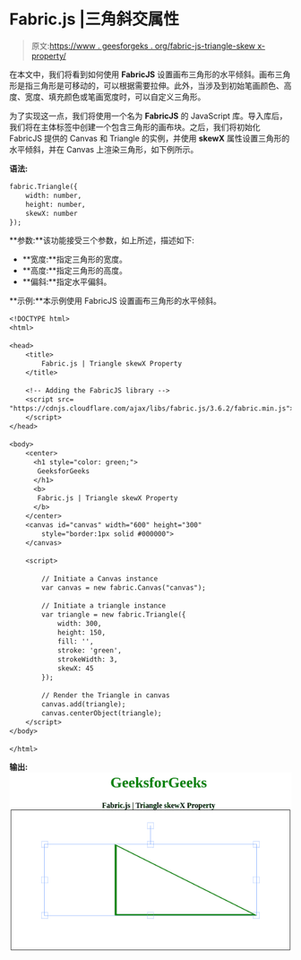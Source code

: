 # Fabric.js |三角斜交属性

> 原文:[https://www . geesforgeks . org/fabric-js-triangle-skew x-property/](https://www.geeksforgeeks.org/fabric-js-triangle-skewx-property/)

在本文中，我们将看到如何使用 **FabricJS** 设置画布三角形的水平倾斜。画布三角形是指三角形是可移动的，可以根据需要拉伸。此外，当涉及到初始笔画颜色、高度、宽度、填充颜色或笔画宽度时，可以自定义三角形。

为了实现这一点，我们将使用一个名为 **FabricJS** 的 JavaScript 库。导入库后，我们将在主体标签中创建一个包含三角形的画布块。之后，我们将初始化 FabricJS 提供的 Canvas 和 Triangle 的实例，并使用 **skewX** 属性设置三角形的水平倾斜，并在 Canvas 上渲染三角形，如下例所示。

**语法:**

```
fabric.Triangle({
    width: number,
    height: number,
    skewX: number
});
```

**参数:**该功能接受三个参数，如上所述，描述如下:

*   **宽度:**指定三角形的宽度。
*   **高度:**指定三角形的高度。
*   **偏斜:**指定水平偏斜。

**示例:**本示例使用 FabricJS 设置画布三角形的水平倾斜。

```
<!DOCTYPE html> 
<html> 

<head> 
    <title> 
        Fabric.js | Triangle skewX Property
    </title> 

    <!-- Adding the FabricJS library -->
    <script src= 
"https://cdnjs.cloudflare.com/ajax/libs/fabric.js/3.6.2/fabric.min.js"> 
    </script> 
</head> 

<body> 
    <center>
      <h1 style="color: green;">
       GeeksforGeeks
      </h1>
      <b>
       Fabric.js | Triangle skewX Property
      </b>
    </center>
    <canvas id="canvas" width="600" height="300"
        style="border:1px solid #000000"> 
    </canvas> 

    <script> 

        // Initiate a Canvas instance 
        var canvas = new fabric.Canvas("canvas"); 

        // Initiate a triangle instance 
        var triangle = new fabric.Triangle({
            width: 300,
            height: 150,
            fill: '',
            stroke: 'green',
            strokeWidth: 3,
            skewX: 45
        });

        // Render the Triangle in canvas 
        canvas.add(triangle); 
        canvas.centerObject(triangle);
    </script> 
</body> 

</html>
```

**输出:**
![](img/13561ac9b9a3845842520cce46c63aca.png)